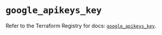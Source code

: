 # `google_apikeys_key`

Refer to the Terraform Registry for docs: [`google_apikeys_key`](https://registry.terraform.io/providers/hashicorp/google-beta/6.35.0/docs/resources/google_apikeys_key).
